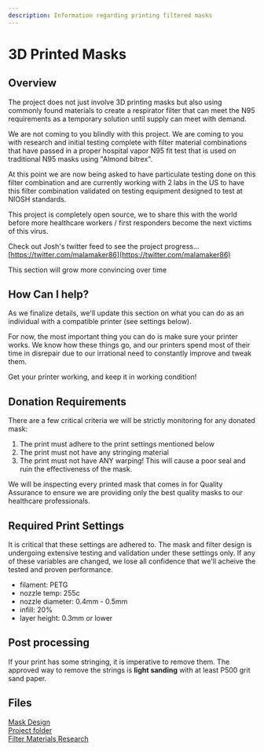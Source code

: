 ```yaml
---
description: Information regarding printing filtered masks
---
```


# 3D Printed Masks

## Overview

The project does not just involve 3D printing masks but also using commonly found materials to create a respirator filter that can meet the N95 requirements as a temporary solution until supply can meet with demand.

We are not coming to you blindly with this project. We are coming to you with research and initial testing complete with filter material combinations that have passed in a proper hospital vapor N95 fit test that is used on traditional N95 masks using "Almond bitrex". 

At this point we are now being asked to have particulate testing done on this filter combination and are currently working with 2 labs in the US to have this filter combination validated on testing equipment designed to test at NIOSH standards. 

This project is completely open source, we to share this with the world before more healthcare workers / first responders become the next victims of this virus.

Check out Josh's twitter feed to see the project progress...  
[https://twitter.com/malamaker86](https://twitter.com/malamaker86)

This section will grow more convincing over time

## How Can I help?

As we finalize details, we'll update this section on what you can do as an individual with a compatible printer \(see settings below\).

For now, the most important thing you can do is make sure your printer works. We know how these things go, and our printers spend most of their time in disrepair due to our irrational need to constantly improve and tweak them.

Get your printer working, and keep it in working condition!

## Donation Requirements

There are a few critical criteria we will be strictly monitoring for any donated mask:

1. The print must adhere to the print settings mentioned below
2. The print must not have any stringing material
3. The print must not have ANY warping! This will cause a poor seal and ruin the effectiveness of the mask.

We will be inspecting every printed mask that comes in for Quality Assurance to ensure we are providing only the best quality masks to our healthcare professionals. 

## Required Print Settings

It is critical that these settings are adhered to. The mask and filter design is undergoing extensive testing and validation under these settings only. If any of these variables are changed, we lose all confidence that we'll acheive the tested and proven performance.

* filament: PETG
* nozzle temp: 255c
* nozzle diameter: 0.4mm - 0.5mm
* infill: 20%
* layer height: 0.3mm or lower

## Post processing

If your print has some stringing, it is imperative to remove them. The approved way to remove the strings is **light sanding** with at least P500 grit sand paper.

## Files

[Mask Design](https://a360.co/33DCSxO)  
[Project folder](https://drive.google.com/drive/folders/17v80mLmWdSHgmpojCnGb660X7t5SeWA5?usp=sharing)  
[Filter Materials Research](https://docs.google.com/document/d/1PvpCbRg_Sh6PIX0ziEDmQvnjWnJY5d0YOeTuWkOZNnA/edit?usp=sharing)



